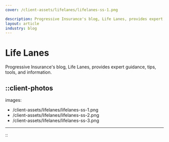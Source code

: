 ```yaml
---
cover: /client-assets/lifelanes/lifelanes-ss-1.png

description: Progressive Insurance's blog, Life Lanes, provides expert guidance, tips, tools, and information.
layout: article
industry: blog
---
```


# Life Lanes

Progressive Insurance's blog, Life Lanes, provides expert guidance, tips, tools, and information.

::client-photos
---
images:
  - /client-assets/lifelanes/lifelanes-ss-1.png
  - /client-assets/lifelanes/lifelanes-ss-2.png
  - /client-assets/lifelanes/lifelanes-ss-3.png
---
::